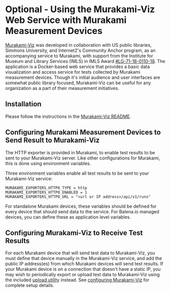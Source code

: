 # Optional - Using the Murakami-Viz Web Service with Murakami Measurement Devices

[Murakami-Viz](https://github.com/m-lab/murakami-viz/) was developed in collaboration with US public libraries, Simmons University, and Internet2's Community Anchor program, as an accompanying service to Murakami, with support from the Institute for Museum and Library Services (IMLS) in IMLS Award [#LG-71-18-0110-18](https://www.imls.gov/grants/awarded/lg-71-18-0110-18). The application is a Docker-based web service that provides a basic data visualization and access service for tests collected by Murakami measurement devices. Though it's initial audience and user interfaces are somewhat public library focused, Murakami-Viz can be useful for any organization as a part of their measurement initiatives.

## Installation

Please follow the instructions in the [Murakami-Viz README](https://github.com/m-lab/murakami-viz/blob/master/README.md).

## Configuring Murakami Measurement Devices to Send Result to Murakami-Viz

The HTTP exporter is provided in Murakami, to enable test results to be sent to your Murakami-Viz server. Like other configurations for Murakami, this is done using environment variables.

Three environment variables enable all test results to be sent to your Murakami-Viz service:

```
MURAKAMI_EXPORTERS_HTTP0_TYPE = http
MURAKAMI_EXPORTERS_HTTP0_ENABLED = 1
MURAKAMI_EXPORTERS_HTTP0_URL = "<url or IP address>/api/v1/runs"
```

For standalone Murakami devices, these variables should be defined for every device that should send data to the service. For Balena.io managed devices, you can define these as application level variables.

## Configuring Murakami-Viz to Receive Test Results

For each Murakami device that will send test data to Murakami-Viz, you must define that device manually in the Murakami-Viz service, and add the public IP address(es) from which Murakami devices will send test results. If your Murakami device is on a connection that doesn't have a static IP, you may wish to periodically export or upload test data to Murakami-Viz using the included [upload utility](UPLOAD-UTILITY.md) instead. See [configuring Murakami-Viz](https://github.com/m-lab/murakami-viz/blob/master/README.md#post-install-configuration) for complete setup details.
